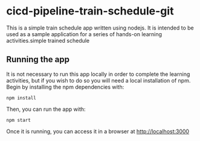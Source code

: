 # cicd-pipeline-train-schedule-git

This is a simple train schedule app written using nodejs. It is intended to be used as a sample application for a series of hands-on learning activities.simple trained schedule

## Running the app

It is not necessary to run this app locally in order to complete the learning activities, but if you wish to do so you will need a local installation of npm. Begin by installing the npm dependencies with:

    npm install

Then, you can run the app with:

    npm start

Once it is running, you can access it in a browser at [http://localhost:3000](http://localhost:3000)
